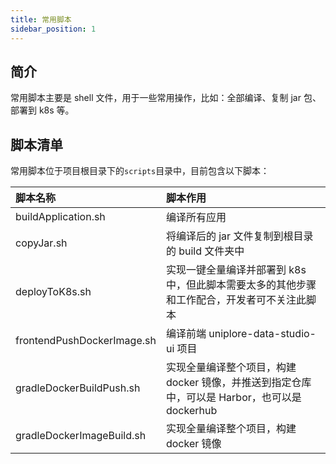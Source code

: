 ```yaml
---
title: 常用脚本
sidebar_position: 1
---
```


## 简介

常用脚本主要是 shell 文件，用于一些常用操作，比如：全部编译、复制 jar 包、部署到 k8s 等。

## 脚本清单

常用脚本位于项目根目录下的`scripts`目录中，目前包含以下脚本：

| 脚本名称                   | 脚本作用                                                                                      |
| :------------------------- | :-------------------------------------------------------------------------------------------- |
| buildApplication.sh        | 编译所有应用                                                                                  |
| copyJar.sh                 | 将编译后的 jar 文件复制到根目录的 build 文件夹中                                              |
| deployToK8s.sh             | 实现一键全量编译并部署到 k8s 中，但此脚本需要太多的其他步骤和工作配合，开发者可不关注此脚本   |
| frontendPushDockerImage.sh | 编译前端 uniplore-data-studio-ui 项目                                                         |
| gradleDockerBuildPush.sh   | 实现全量编译整个项目，构建 docker 镜像，并推送到指定仓库中，可以是 Harbor，也可以是 dockerhub |
| gradleDockerImageBuild.sh  | 实现全量编译整个项目，构建 docker 镜像                                                        |
